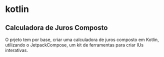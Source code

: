 # kotlin
## Calculadora de Juros Composto

O prjeto tem por base, criar uma calculadora de juros composto em Kotlin, utilizando o JetpackCompose, um kit de ferramentas para criar IUs interativas.
